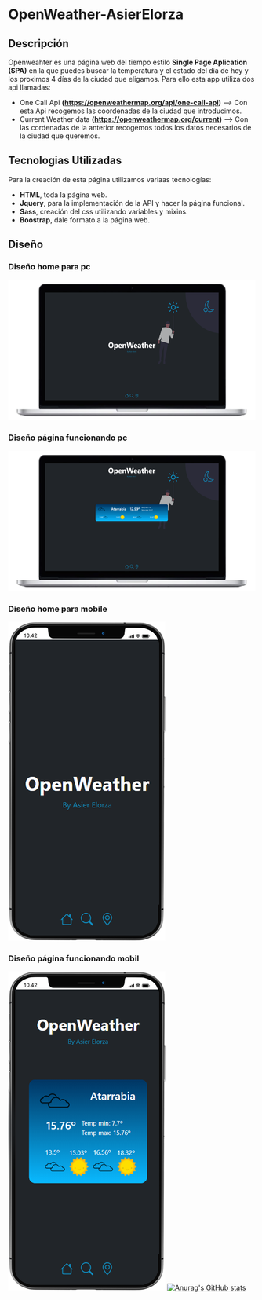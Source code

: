 # OpenWeather-AsierElorza
## Descripción
Openweahter es una página web del tiempo estilo **Single Page Aplication (SPA)** en la que puedes buscar la temperatura y el estado del dia de hoy y los proximos 4 días de la ciudad que eligamos. Para ello esta app utiliza dos api llamadas:
- One Call Api **(https://openweathermap.org/api/one-call-api)** --> Con esta Api recogemos las coordenadas de la ciudad que introducimos.
- Current Weather data **(https://openweathermap.org/current)** --> Con las cordenadas de la anterior recogemos todos los datos necesarios de la ciudad que queremos.

## Tecnologias Utilizadas
Para la creación de esta página utilizamos variaas tecnologías:
- **HTML**, toda la página web.
- **Jquery**, para la implementación de la API y hacer la página funcional.
- **Sass**, creación del css utilizando variables y mixins.
- **Boostrap**, dale formato a la página web.

## Diseño
### Diseño home para pc
![OpenWeather Asier Elorza](pageGit/img/owPc1.png)
### Diseño página funcionando pc
![OpenWeather Asier Elorza](pageGit/img/owPc2.png)

### Diseño home para mobile
![OpenWeather Asier Elorza](pageGit/img/owM1.png)
### Diseño página funcionando mobil
![OpenWeather Asier Elorza](pageGit/img/owM2.png)
[![Anurag's GitHub stats](https://github-readme-stats.vercel.app/api?username=ikerls)](https://github.com/anuraghazra/github-readme-stats)
